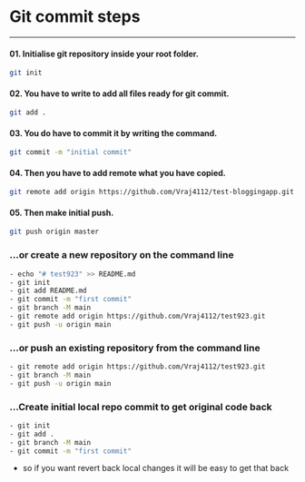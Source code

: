 # Git commit steps
---
#### 01. Initialise git repository inside your root folder.
```bash
git init
```

#### 02. You have to write to add all files ready for git commit.
```bash
git add .
```

#### 03. You do have to commit it by writing the command.
```bash
git commit -m "initial commit"
```
#### 04. Then you have to add remote what you have copied.
```bash
git remote add origin https://github.com/Vraj4112/test-bloggingapp.git
```

#### 05. Then make initial push.
```bash
git push origin master
```

### …or create a new repository on the command line
```bash
- echo "# test923" >> README.md
- git init
- git add README.md
- git commit -m "first commit"
- git branch -M main
- git remote add origin https://github.com/Vraj4112/test923.git
- git push -u origin main
```

### …or push an existing repository from the command line
```bash
- git remote add origin https://github.com/Vraj4112/test923.git
- git branch -M main
- git push -u origin main
```
### …Create initial local repo commit to get original code back
```bash
- git init
- git add .
- git branch -M main
- git commit -m "first commit"
```
- so if you want revert back local changes it will be easy to get that back
